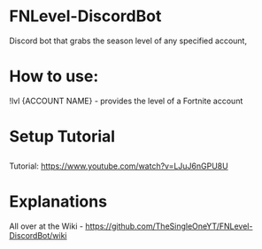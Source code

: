 # FNLevel-DiscordBot
Discord bot that grabs the season level of any specified account,

# How to use:
!lvl {ACCOUNT NAME} - provides the level of a Fortnite account

# Setup Tutorial</p>
Tutorial: https://www.youtube.com/watch?v=LJuJ6nGPU8U

# Explanations
All over at the Wiki - https://github.com/TheSingleOneYT/FNLevel-DiscordBot/wiki

